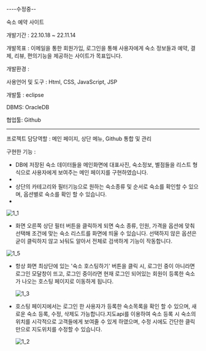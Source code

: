 
----수정중--


숙소 예약 사이트

개발기간 : 22.10.18 ~ 22.11.14

개발목표 : 이메일을 통한 회원가입, 로그인을 통해 사용자에게 숙소 정보들과 예약, 결제, 리뷰, 편의기능을 제공하는 사이트가 목표입니다.

개발환경 : 

사용언어 및 도구 : Html, CSS, JavaScript, JSP

개발툴 : eclipse

DBMS: OracleDB

협업툴: Github

-----------------------------------------------------------------------

프로젝트 담당역할 : 메인 페이지, 상단 메뉴, Github 통합 및 관리


구현한 기능 :

- DB에 저장된 숙소 데이터들을 메인화면에 대표사진, 숙소정보, 별점들을 리스트 형식으로 사용자에게 보여주는 메인 페이지를 구현하였습니다.
- 
- 상단의 카테고리와 필터기능으로 원하는 숙소종류 및 순서로 숙소를 확인할 수 있으며, 옵션별로 숙소를 확인 할 수 있습니다.
- 
![1_1](https://user-images.githubusercontent.com/93087571/222812744-848363e9-a910-4b13-8695-1257a7420c49.png)

 - 화면 오른쪽 상단 필터 버튼을 클릭하게 되면 숙소 종류, 인원, 가격을 옵션에 맞춰 선택해 조건에 맞는 숙소 리스트를 화면에 띄울 수 있습니다.
선택하지 않은 옵션은 굳이 클릭하지 않고 놔둬도 알아서 전체로 검색하게 기능이 작동합니다. 

  ![1_5](https://user-images.githubusercontent.com/93087571/222813054-0b34c054-bd90-408f-abcf-ed7d05d3ec06.png)


- 항상 화면 최상단에 있는 '숙소 호스팅하기' 버튼을 클릭 시, 로그인 중이 아니라면 로그인 모달창이 뜨고,
  로그인 중이라면 현재 로그인 되어있는 회원이 등록한 숙소가 나오는 호스팅 페이지로 이동하게 됩니다.
  
  ![1_3](https://user-images.githubusercontent.com/93087571/222813029-bc95d4ea-0aea-48ce-a4fb-091ec29bbf12.png)

  
- 호스팅 페이지에서는 로그인 한 사용자가 등록한 숙소목록을 확인 할 수 있으며,
  새로운 숙소 등록, 수정, 삭제도 가능합니다.지도api를 이용하여 숙소 등록 시
  숙소의 위치를 시각적으로 고객들에게 보여줄 수 있게 하였으며,
  수정 시에도 간단한 클릭만으로 지도위치를 수정할 수 있습니다.
  
  ![1_2](https://user-images.githubusercontent.com/93087571/222812843-e1f891b5-9f2a-4bda-96e4-ba62b1a9f241.png)
  

  


